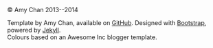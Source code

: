 
&copy; Amy Chan 2013--2014  
<!-- you don't have to include all of this stuff, but nice to credit bootstrap/jekyll at least. -->
Template by Amy Chan, available on [GitHub](https://github.com/mathematicalcoffee/mathematicalcoffee.github.io/tree/skellington). Designed with [Bootstrap](http://getbootstrap.com/), powered by [Jekyll](http://jekyllrb.com/).  
Colours based on an Awesome Inc blogger template.
